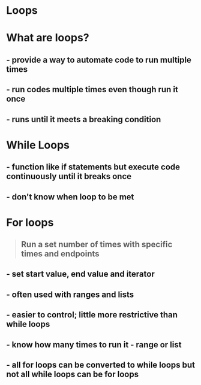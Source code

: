 # Loops

# What are loops?
## - provide a way to automate code to run multiple times
## - run codes multiple times even though run it once
## - runs until it meets a breaking condition

# While Loops
## - function like if statements but execute code continuously until it breaks once
## - don't know when loop to be met 


# For loops
> ## Run a set number of times with specific times and endpoints
## - set start value, end value and iterator
## - often used with ranges and lists
## - easier to control; little more restrictive than while loops
## - know how many times to run it - range or list 
## - all for loops can be converted to while loops but not all while loops can be for loops
